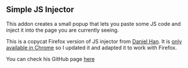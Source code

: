 ## Simple JS Injector

This addon creates a small popup that lets you paste some JS code and inject it into the page you are currently seeing. 

This is a copycat Firefox version of JS injector from [Daniel Han](https://github.com/hex0cter/js-injector). It is [only available in Chrome](https://chrome.google.com/webstore/detail/javascript-injector/ejnccfcackblkelbafbolcpjfpcmbplg) so I updated it and adapted it to work with Firefox.

You can check his GitHub page [here](https://github.com/hex0cter)


